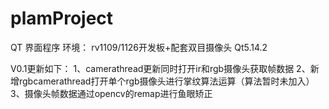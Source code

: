 # plamProject

QT 界面程序
环境：
rv1109/1126开发板+配套双目摄像头
Qt5.14.2

V0.1更新如下：
1、camerathread更新同时打开ir和rgb摄像头获取帧数据
2、新增rgbcamerathread打开单个rgb摄像头进行掌纹算法运算（算法暂时未加入）
3、摄像头帧数据通过opencv的remap进行鱼眼矫正

